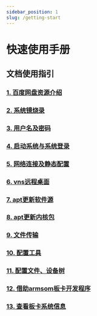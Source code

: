 ```yaml
---
sidebar_position: 1
slug: /getting-start
---
```


# 快速使用手册

## 文档使用指引

### [1. 百度网盘资源介绍](./getting-start/cloud-disk)

### [2. 系统镜烧录](./getting-start/flash-img)

### [3. 用户名及密码](./getting-start/name)

### [4. 启动系统与系统登录](./getting-start/startup)

### [5. 网络连接及静态配置](./getting-start/startup-network)

### [6. vns远程桌面](./getting-start/vnc-connect)

### [7. apt更新软件源](./getting-start/apt-update)

### [8. apt更新内核包](./getting-start/apt-update-kernel)

### [9. 文件传输](./getting-start/file-cross-trans)

### [10. 配置工具](./getting-start/armbian-config)

### [11. 配置文件、设备树](./getting-start/config-file_and_device-tree)

### [12. 借助armsom板卡开发程序](./getting-start/developing_programs_by_armsom_borad)

### [13. 查看板卡系统信息](./getting-start/check_board_system_information)



